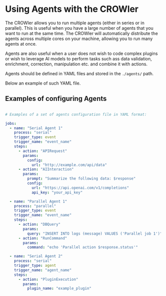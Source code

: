 # Using Agents with the CROWler

The CROWler allows you to run multiple agents (either in series or in parallel).
 This is useful when you have a large number of agents that you want to run at
 the same time.
 The CROWler will automatically distribute the agents across multiple cores on
 your machine, allowing you to run many agents at once.

Agents are also useful when a user does not wish to code complex plugins or
wish to leverage AI models to perform tasks such ass data validation,
enrichment, correction, manipulation etc. and combine it with actions.

Agents should be defined in YAML files and stored in the `./agents/` path.

Below an example of such YAML file.

## Examples of configuring Agents

```yaml

# Examples of a set of agents configuration file in YAML format:

jobs:
  - name: "Serial Agent 1"
    process: "serial"
    trigger_type: event
    trigger_name: "event_name"
    steps:
      - action: "APIRequest"
        params:
          config:
            url: "http://example.com/api/data"
      - action: "AIInteraction"
        params:
          prompt: "Summarize the following data: $response"
          config:
            url: "https://api.openai.com/v1/completions"
            api_key: "your_api_key"

  - name: "Parallel Agent 1"
    process: "parallel"
    trigger_type: event
    trigger_name: "event_name"
    steps:
      - action: "DBQuery"
        params:
          query: "INSERT INTO logs (message) VALUES ('Parallel job 1')"
      - action: "RunCommand"
        params:
          command: "echo 'Parallel action $response.status'"

  - name: "Serial Agent 2"
    process: "serial"
    trigger_type: agent
    trigger_name: "agent_name"
    steps:
      - action: "PluginExecution"
        params:
          plugin_name: "example_plugin"

```

